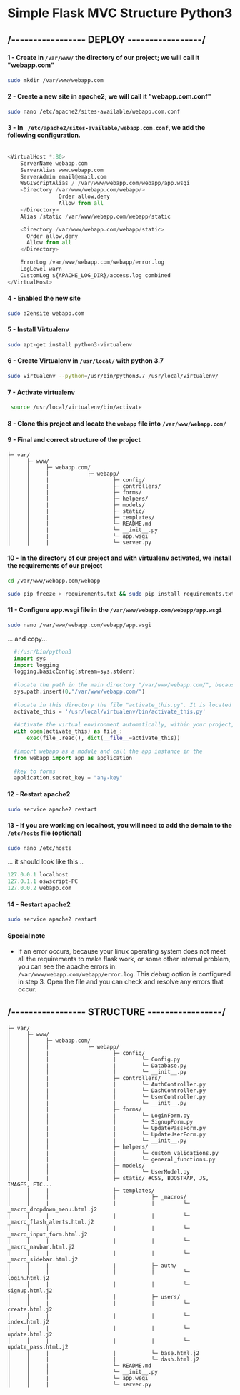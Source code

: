 # Simple Flask MVC Structure Python3

## /----------------- DEPLOY -----------------/

#### 1 - Create in ``` /var/www/ ``` the directory of our project; we will call it "webapp.com"
``` bash 
sudo mkdir /var/www/webapp.com 
```

#### 2 - Create a new site in apache2; we will call it "webapp.com.conf"
``` bash 
sudo nano /etc/apache2/sites-available/webapp.com.conf 
```

#### 3 - In ``` /etc/apache2/sites-available/webapp.com.conf```, we add the following configuration.

```python

<VirtualHost *:80>
    ServerName webapp.com
    ServerAlias www.webapp.com
    ServerAdmin email@email.com
    WSGIScriptAlias / /var/www/webapp.com/webapp/app.wsgi
    <Directory /var/www/webapp.com/webapp/>
                Order allow,deny
                Allow from all
    </Directory>
    Alias /static /var/www/webapp.com/webapp/static

    <Directory /var/www/webapp.com/webapp/static>
      Order allow,deny
      Allow from all
    </Directory>

    ErrorLog /var/www/webapp.com/webapp/error.log
    LogLevel warn
    CustomLog ${APACHE_LOG_DIR}/access.log combined
</VirtualHost>

  ``` 
 #### 4 - Enabled the new site
``` bash 
sudo a2ensite webapp.com
```

#### 5 - Install Virtualenv
``` bash
sudo apt-get install python3-virtualenv
```
  
#### 6 - Create Virtualenv in ```/usr/local/``` with python 3.7

``` bash
sudo virtualenv --python=/usr/bin/python3.7 /usr/local/virtualenv/
```

#### 7 - Activate virtualenv
``` bash
 source /usr/local/virtualenv/bin/activate
```

#### 8 - Clone this project and locate the ``` webapp ``` file into ```/var/www/webapp.com/ ```

#### 9 - Final and correct structure of the project

```
├─ var/         
│     ├─ www/            
│     │     ├─ webapp.com/
│     │     |            ├─ webapp/
│     │     |                    ├─ config/ 
│     │     |                    ├─ controllers/
│     │     |                    ├─ forms/
│     │     |                    ├─ helpers/
│     │     |                    ├─ models/
│     │     |                    ├─ static/
│     │     |                    ├─ templates/
│     │     |                    └─ README.md
│     │     |                    └─ __init__.py
│     │     |                    └─ app.wsgi
│     │     |                    └─ server.py
```

#### 10 - In the directory of our project and with virtualenv activated, we install the requirements of our project
``` bash
cd /var/www/webapp.com/webapp
```
``` bash
sudo pip freeze > requirements.txt && sudo pip install requirements.txt
```

#### 11 - Configure app.wsgi file in the ``` /var/www/webapp.com/webapp/app.wsgi ```
``` bash
sudo nano /var/www/webapp.com/webapp/app.wsgi
```
... and copy...
```python
  #!/usr/bin/python3
  import sys
  import logging
  logging.basicConfig(stream=sys.stderr)
  
  #locate the path in the main directory "/var/www/webapp.com/", because the "/var/www/webapp.com/webapp/app.wsgi" file will interpret the "/var/www/webapp.com/webapp/" folder as a module, since the "app" instance is in a "/var/www/webapp.com/webapp/__init__.py" file
  sys.path.insert(0,"/var/www/webapp.com/")
  
  #locate in this directory the file "activate_this.py". It is located in the "/usr/local/virtualenv/bin/" folder created in step 6
  activate_this = '/usr/local/virtualenv/bin/activate_this.py'
  
  #Activate the virtual environment automatically, within your project, allowing it to be activated online. Note: Only for python3
  with open(activate_this) as file_:
      exec(file_.read(), dict(__file__=activate_this))
      
  #import webapp as a module and call the app instance in the
  from webapp import app as application
  
  #key to forms
  application.secret_key = "any-key"
  ```
#### 12 - Restart apache2
``` bash
sudo service apache2 restart
```

#### 13 - If you are working on localhost, you will need to add the domain to the ```/etc/hosts``` file (optional)
``` bash
sudo nano /etc/hosts
```
... it should look like this...
```python
127.0.0.1 localhost
127.0.1.1 oswscript-PC
127.0.0.2 webapp.com
```
#### 14 - Restart apache2
``` bash
sudo service apache2 restart
```

#### Special note
- If an error occurs, because your linux operating system does not meet all the requirements to make flask work, or some other internal problem, you can see the apache errors in: ``` /var/www/webapp.com/webapp/error.log ```. This debug option is configured in step 3. Open the file and you can check and resolve any errors that occur.

## /----------------- STRUCTURE -----------------/


```
├─ var/         
│     ├─ www/            
│     │     ├─ webapp.com/
│     │     |            ├─ webapp/
│     │     |                    ├─ config/
│     │     |                    |        └─ Config.py
│     │     |                    |        └─ Database.py
│     │     |                    |        └─ __init__.py
│     │     |                    ├─ controllers/
│     │     |                    |        └─ AuthController.py
│     │     |                    |        └─ DashController.py
│     │     |                    |        └─ UserController.py
│     │     |                    |        └─ __init__.py
│     │     |                    ├─ forms/
│     │     |                    |        └─ LoginForm.py
│     │     |                    |        └─ SignupForm.py
│     │     |                    |        └─ UpdatePassForm.py
│     │     |                    |        └─ UpdateUserForm.py
│     │     |                    |        └─ __init__.py
│     │     |                    ├─ helpers/
│     │     |                    |        └─ custom_validations.py
│     │     |                    |        └─ general_functions.py
│     │     |                    ├─ models/
│     │     |                    |        └─ UserModel.py
│     │     |                    ├─ static/ #CSS, BOOSTRAP, JS, IMAGES, ETC...
│     │     |                    ├─ templates/
│     │     |                    |           ├─ _macros/
│     │     |                    |           |         └─ _macro_dropdown_menu.html.j2
│     │     |                    |           |         └─ _macro_flash_alerts.html.j2
│     │     |                    |           |         └─ _macro_input_form.html.j2
│     │     |                    |           |         └─ _macro_navbar.html.j2
│     │     |                    |           |         └─ _macro_sidebar.html.j2
│     │     |                    |           ├─ auth/
│     │     |                    |           |         └─ login.html.j2
│     │     |                    |           |         └─ signup.html.j2
│     │     |                    |           ├─ users/
│     │     |                    |           |         └─ create.html.j2
│     │     |                    |           |         └─ index.html.j2
│     │     |                    |           |         └─ update.html.j2
│     │     |                    |           |         └─ update_pass.html.j2
│     │     |                    |           └─ base.html.j2
│     │     |                    |           └─ dash.html.j2
│     │     |                    └─ README.md
│     │     |                    └─ __init__.py
│     │     |                    └─ app.wsgi
│     │     |                    └─ server.py
```
